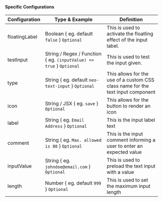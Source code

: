 #### Specific Configurations

| Configuration          | Type & Example                                     |  Definition                                                                                    |
| ---------------------- | -------------------------------------------------  | ---------------------------------------------------------------------------------------------- |
| floatingLabel          | Boolean { eg. default `false` } `Optional`         | This is used to activate the floatling effect of the input label.                              |
| testInput              | String / Regex / Function { eg. `(inputValue) => true` } `Optional` | This is used to test the input given.                                         |
| type                   | String { eg. default `neo-text-input` } `Optional` | This allows for the use of a custom CSS class name for the text input component                |
| icon                   | String / JSX { eg. `save` } `Optional`             | This allows for the button to render an icon                                                   |
| label                  | String { eg. `Email Address` } `Optional`          | This is the input label text                                                                   |
| comment                | String { eg. `Max. allowed is 80` } `Optional`     | This is the input comment informing a user to enter an expected value                          |
| inputValue             | String { eg. `johndoe@email.com` } `Optional`      | This is used to preload the text input with a value                                            |
| length                 | Number { eg. default `999` } `Optional`            | This is used to set the maximum input length                                                   |
